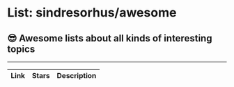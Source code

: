 # List: sindresorhus/awesome 
 
## 😎 Awesome lists about all kinds of interesting topics
 
---
 
| Link  | Stars   | Description
| ------------- | ------------- | ------------- |
